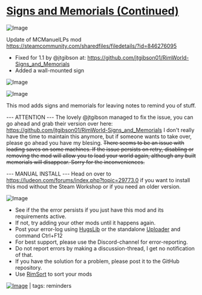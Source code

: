 # [Signs and Memorials (Continued)](https://steamcommunity.com/sharedfiles/filedetails/?id=2071681396)

![Image](https://i.imgur.com/buuPQel.png)

Update of MCManuelLPs mod
https://steamcommunity.com/sharedfiles/filedetails/?id=846276095

- Fixed for 1.1 by @jtgibson at:
  https://github.com/jtgibson01/RimWorld-Signs_and_Memorials
- Added a wall-mounted sign

![Image](https://i.imgur.com/pufA0kM.png)
	
![Image](https://i.imgur.com/Z4GOv8H.png)

This mod adds signs and memorials for leaving notes to remind you of stuff.

--- ATTENTION ---
The lovely @jtgibson managed to fix the issue, you can go ahead and grab their version over here: https://github.com/jtgibson01/RimWorld-Signs_and_Memorials
I don't really have the time to maintain this anymore, but if someone wants to take over, please go ahead you have my blesing.
~~There seems to be an issue with loading saves on some machines.
If the issue persists on retry, disabling or removing the mod will allow you to load your world again, although any built memorials will disappear. Sorry for the inconveniences.~~

--- MANUAL INSTALL ---
Head on over to https://ludeon.com/forums/index.php?topic=29773.0 if you want to install this mod without the Steam Workshop or if you need an older version.


![Image](https://i.imgur.com/PwoNOj4.png)



-  See if the the error persists if you just have this mod and its requirements active.
-  If not, try adding your other mods until it happens again.
-  Post your error-log using [HugsLib](https://steamcommunity.com/workshop/filedetails/?id=818773962) or the standalone [Uploader](https://steamcommunity.com/sharedfiles/filedetails/?id=2873415404) and command Ctrl+F12
-  For best support, please use the Discord-channel for error-reporting.
-  Do not report errors by making a discussion-thread, I get no notification of that.
-  If you have the solution for a problem, please post it to the GitHub repository.
-  Use [RimSort](https://github.com/RimSort/RimSort/releases/latest) to sort your mods

 

[![Image](https://img.shields.io/github/v/release/emipa606/SignsAndMemorials?label=latest%20version&style=plastic&color=9f1111&labelColor=black)](https://steamcommunity.com/sharedfiles/filedetails/changelog/2071681396) | tags:  reminders
